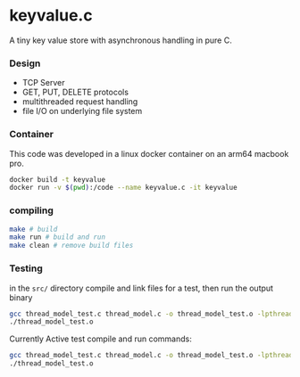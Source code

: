 # keyvalue.c

A tiny key value store with asynchronous handling in pure C.

### Design

- TCP Server
- GET, PUT, DELETE protocols
- multithreaded request handling
- file I/O on underlying file system

### Container

This code was developed in a linux docker container on an
arm64 macbook pro.

```bash
docker build -t keyvalue
docker run -v $(pwd):/code --name keyvalue.c -it keyvalue
```

### compiling

```bash
make # build
make run # build and run
make clean # remove build files
```

### Testing

in the `src/` directory
compile and link files for a test, then run the output binary

```bash
gcc thread_model_test.c thread_model.c -o thread_model_test.o -lpthread
./thread_model_test.o
```

Currently Active test compile and run commands:

```bash
gcc thread_model_test.c thread_model.c -o thread_model_test.o -lpthread
./thread_model_test.o
```
